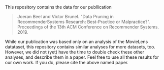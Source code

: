 This repository contains the data for our publlication

>Joeran Beel and Victor Brunel. "Data Pruning in RecommenderSystems Research: Best-Practice or Malpractice?". Proceedings of the 13th ACM Conference on Recommender Systems. 2019. 

While our publication was based only on an analysis of the MovieLens datataset, this repository contains similar analyses for more datasets, too. However, we did not (yet) have the time to double check these other analyses, and describe them in a paper. Feel free to use all these results for our own work. If you do, please cite the above named paper.

